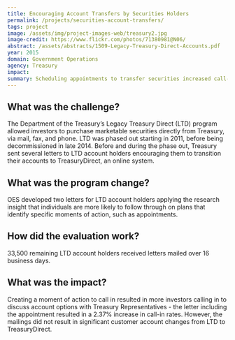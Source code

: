```yaml
---
title: Encouraging Account Transfers by Securities Holders
permalink: /projects/securities-account-transfers/
tags: project
image: /assets/img/project-images-web/treasury2.jpg
image-credit: https://www.flickr.com/photos/71380981@N06/
abstract: /assets/abstracts/1509-Legacy-Treasury-Direct-Accounts.pdf
year: 2015
domain: Government Operations
agency: Treasury
impact:
summary: Scheduling appointments to transfer securities increased call-in rates by 2.37%.
---
```

## What was the challenge?

The Department of the Treasury’s Legacy Treasury Direct (LTD) program allowed investors to purchase marketable securities directly from Treasury, via mail, fax, and phone. LTD was phased out starting in 2011, before being decommissioned in late 2014. Before and during the phase out, Treasury sent several letters to LTD account holders encouraging them to transition their accounts to TreasuryDirect, an online system.

## What was the program change?

OES developed two letters for LTD account holders applying the research insight that individuals are more likely to follow through on plans that identify specific moments of action, such as appointments.

## How did the evaluation work?

33,500 remaining LTD account holders received letters mailed over 16 business days.

## What was the impact?

Creating a moment of action to call in resulted in more investors calling in to discuss account options with Treasury Representatives - the letter including the appointment resulted in a 2.37% increase in call-in rates. However, the mailings did not result in significant customer account changes from LTD to TreasuryDirect.
